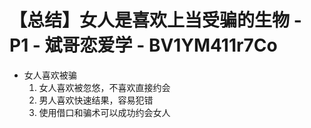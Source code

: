 # 【总结】女人是喜欢上当受骗的生物 - P1 - 斌哥恋爱学 - BV1YM411r7Co

-   女人喜欢被骗
    1.  女人喜欢被忽悠，不喜欢直接约会
    2.  男人喜欢快速结果，容易犯错
    3.  使用借口和骗术可以成功约会女人